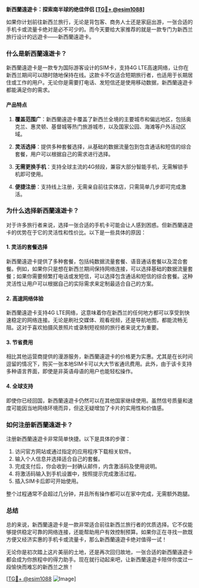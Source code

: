 **新西蘭遠遊卡：探索南半球的绝佳伴侣 [[TG💪+ @esim1088](https://t.me/s/esim1088)]**

如果你计划前往新西兰旅行，无论是背包客、商务人士还是家庭出游，一张合适的手机卡或流量卡绝对是必不可少的。而今天要给大家推荐的就是一款专门为新西兰旅行设计的远遊卡——新西蘭遠遊卡。

### 什么是新西蘭遠遊卡？

新西蘭遠遊卡是一款专为国际游客设计的SIM卡，支持4G LTE高速网络，让你在新西兰期间可以随时随地保持在线。这款卡不仅适合短期旅行者，也适用于长期居住或工作的用户。无论你是需要打电话、发短信还是使用移动数据，新西蘭遠遊卡都能满足你的需求。

#### **产品特点**
1. **覆盖范围广**：新西蘭遠遊卡覆盖了新西兰全境的主要城市和偏远地区，包括奥克兰、惠灵顿、基督城等热门旅游城市，以及国家公园、海滩等户外活动区域。
   
2. **灵活选择**：提供多种套餐选择，从基础的数据流量包到包含通话和短信的综合套餐，用户可以根据自己的需求进行选择。

3. **无需更换手机**：支持全球主流的4G频段，兼容大部分智能手机，无需解锁手机即可使用。

4. **便捷注册**：支持线上注册，无需亲自前往实体店，只需简单几步即可完成激活。

### 为什么选择新西蘭遠遊卡？

对于许多旅行者来说，选择一张合适的手机卡可能会让人感到困惑。但新西蘭遠遊卡的优势在于它的灵活性和性价比。以下是一些具体的原因：

#### **1. 灵活的套餐选择**
新西蘭遠遊卡提供了多种套餐，包括纯数据流量套餐、语音通话套餐以及混合套餐。例如，如果你只是想在新西兰期间保持网络连接，可以选择基础的数据流量套餐；如果你需要频繁打电话或发短信，可以选择包含通话和短信的综合套餐。这种灵活性让用户可以根据自己的实际需求来定制最适合自己的方案。

#### **2. 高速网络体验**
新西蘭遠遊卡支持4G LTE网络，这意味着你在新西兰的任何地方都可以享受到快速稳定的网络连接。无论是刷社交媒体、观看视频，还是导航地图，都能流畅无阻。这对于喜欢拍摄风景照片或录制短视频的旅行者来说尤为重要。

#### **3. 节省费用**
相比其他运营商提供的漫游服务，新西蘭遠遊卡的价格更为实惠。尤其是在长时间逗留的情况下，购买一张本地SIM卡可以大大节省通讯费用。此外，由于该卡支持多种语言界面，即使是非英语母语的用户也能轻松操作。

#### **4. 全球支持**
即使你已经回国，新西蘭遠遊卡仍然可以在其他国家继续使用。虽然信号质量和速度可能因当地网络环境而异，但这无疑增加了卡片的实用性和价值感。

### 如何注册新西蘭遠遊卡？

注册新西蘭遠遊卡非常简单快捷。以下是具体的步骤：

1. 访问官方网站或通过指定的应用程序下载相关软件。
2. 输入个人信息并选择适合自己的套餐。
3. 完成支付后，你会收到一封确认邮件，内含激活码及使用说明。
4. 将激活码输入到手机设置中，按照提示完成激活过程。
5. 插入SIM卡后即可开始使用。

整个过程通常不会超过几分钟，并且所有操作都可以在家中完成，无需额外跑腿。

### 总结

总的来说，新西蘭遠遊卡是一款非常适合前往新西兰旅行者的优质选择。它不仅能够提供稳定可靠的网络连接，还能帮助用户有效控制预算。如果你正在寻找一款既方便又经济实惠的手机卡或流量卡，那么新西蘭遠遊卡绝对值得一试！

无论你是初次踏上这片美丽的土地，还是再次回归故地，一张合适的新西蘭遠遊卡都会成为你旅程中的得力助手。现在就行动起来吧，让新西蘭遠遊卡陪伴你度过一段愉快而难忘的新西兰之旅！

[[TG💪+ @esim1088](https://t.me/s/esim1088) ![Image](https://i.postimg.cc/4NQfJmqS/Snipaste-2025-05-13-00-14-12.png)]